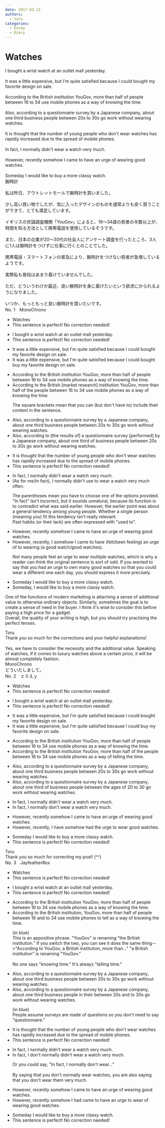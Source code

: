 ```yaml
---
date: 2017-03-12
authors:
  - toru
categories:
  - Essay
  - Diary
---
```


<h1 id="subject_show">Watches</h1>
<div class="date" hidden>Mar 12, 2017 01:32</div>
<div id="post"><div id="body_show_ori">
I bought a wrist watch at an outlet mall yesterday.<br/><br/>It was a little expensive, but I'm quite satisfied because I could bought my favorite design on sale.<br/><br/>According to the British institution YouGov, more than half of people between 16 to 34 use mobile phones as a way of knowing the time.<br/><br/>Also, according to a questionnaire survey by a Japanese company, about one third business people between 20s to 30s go work without wearing watches.<br/><br/>It is thought that the number of young people who don't wear watches has rapidly increased due to the spread of mobile phones.<br/><br/>In fact, I normally didn't wear a watch very much.<br/><br/>However, recently somehow I came to have an urge of wearing good watches.<br/><br/>Someday I would like to buy a more classy watch.
</div></div>

<!-- more -->

<div id="post_ja"><div id="body_show_mo">
腕時計<br/><br/>私は昨日、アウトレットモールで腕時計を買いました。<br/><br/>少し高い買い物でしたが、気に入ったデザインのものを通常よりも安く買うことができて、とても満足しています。<br/><br/>イギリスの世論調査機関「YouGov」によると、16～34歳の若者の半数以上が、時間を知る方法として携帯電話を使用しているそうです。<br/><br/>また、日本の企業が20～30代の社会人にアンケート調査を行ったところ、3人に1人は腕時計をつけずに仕事に行くとのことでした。<br/><br/>携帯電話・スマートフォンの普及により、腕時計をつけない若者が急増しているようです。<br/><br/>実際私も普段はあまり着けていませんでした。<br/><br/>ただ、どういうわけか最近、良い腕時計を身に着けたいという欲求にかられるようになりました。<br/><br/>いつか、もっともっと良い腕時計を買いたいです。
</div></div>
<div id="block"><div class="first_name"> No. 1　<span class="just_name">MonoChrono</span></div><div id="block2">
<ul class="correction_field">
<li class="incorrect">Watches</li>
<li class="corrected perfect">This sentence is perfect! No correction needed!</li>
</ul>
<ul class="correction_field">
<li class="incorrect">I bought a wrist watch at an outlet mall yesterday.</li>
<li class="corrected perfect">This sentence is perfect! No correction needed!</li>
</ul>
<ul class="correction_field">
<li class="incorrect">It was a little expensive, but I'm quite satisfied because I could bought my favorite design on sale.</li>
<li class="corrected correct">
It was a little expensive, but I'm quite satisfied because I could <span class="sline"><span class="f_gray">bought</span></span> <span class="f_blue">buy</span> my favorite design on sale.
</li>
</ul>
<ul class="correction_field">
<li class="incorrect">According to the British institution YouGov, more than half of people between 16 to 34 use mobile phones as a way of knowing the time.</li>
<li class="corrected correct">
According to the British <span class="f_blue">[market research]</span> institution YouGov, more than half of <span class="f_blue">the</span> people between 16 to 34 use mobile phones as a way of knowing the time.
<p class="correction_comment">The square brackets mean that you can (but don't have to) include their content in the sentence.</p>
</li>
</ul>
<ul class="correction_field">
<li class="incorrect">Also, according to a questionnaire survey by a Japanese company, about one third business people between 20s to 30s go work without wearing watches.</li>
<li class="corrected correct">
Also, according to <span class="f_blue">[the results of]</span> a questionnaire survey <span class="f_blue">[performed]</span> by a Japanese company, about one third <span class="f_blue">of</span> business people between 20s to 30s go work without wearing watches.
</li>
</ul>
<ul class="correction_field">
<li class="incorrect">It is thought that the number of young people who don't wear watches has rapidly increased due to the spread of mobile phones.</li>
<li class="corrected perfect">This sentence is perfect! No correction needed!</li>
</ul>
<ul class="correction_field">
<li class="incorrect">In fact, I normally didn't wear a watch very much.</li>
<li class="corrected correct">
<span class="f_gray">(As for me/In fact</span><span class="f_blue">)</span>, I normally didn't <span class="f_blue">use to</span> wear a watch very <span class="sline"><span class="f_gray">much</span></span> <span class="f_blue">often</span>.
<p class="correction_comment">The parentheses mean you have to choose one of the options provided.<br/>"In fact" isn't incorrect, but it sounds unnatural, because its function is to contradict what was said earlier. However, the earlier point was about a general tendency among young people. Whether a single person (meaning you) fit this tendency isn't really relevant.<br/>Past habits (or their lack) are often expressed with "used to".</p>
</li>
</ul>
<ul class="correction_field">
<li class="incorrect">However, recently somehow I came to have an urge of wearing good watches.</li>
<li class="corrected correct">
However, recently,<span class="f_blue"> I</span> somehow <span class="f_gray">I</span> <span class="f_gray"><span class="sline">came to</span></span> have <span class="f_blue">(felt/been feeling)</span> an urge <span class="sline"><span class="f_gray">of</span></span> <span class="f_blue">to</span> wear<span class="sline"><span class="f_gray">ing</span></span> <span class="f_blue">(a good watch/</span>good watches<span class="f_blue">)</span>.
<p class="correction_comment">Not many people feel an urge to wear multiple watches, which is why a reader can think the original sentence is sort of odd. If you wanted to say that you had an urge to own many good watches so that you could wear a different one each day, you should express it more precisely.</p>
</li>
</ul>
<ul class="correction_field">
<li class="incorrect">Someday I would like to buy a more classy watch.</li>
<li class="corrected correct">
Someday<span class="f_blue">,</span> I would like to buy a more classy watch.
</li>
</ul>
<p class="comment_small">
 One of the functions of modern marketing is attaching a sense of additional value to otherwise ordinary objects. Similarly, sometimes the goal is to create a sense of need in the buyer. I think it's wise to consider this before paying a high price for a gadget.
 <br/>
 Overall, the quality of your writing is high, but you should try practising the perfect tenses.
</p>

</div><div class="name"><span class="just_name">Toru</span><br>
Thank you so much for the corrections and your helpful explanations!<br/><br/>Yes, we have to consider the necessity and the additional value. Speaking of watches, if it comes to luxury watches above a certain price, it will be almost completely fashion.
</div>
<div class="name"><span class="just_name">MonoChrono</span><br>
どういたしまして。
</div>
</div>
<div id="block"><div class="first_name"> No. 2　<span class="just_name">ｚ０えｙ</span></div><div id="block2">
<ul class="correction_field">
<li class="incorrect">Watches</li>
<li class="corrected perfect">This sentence is perfect! No correction needed!</li>
</ul>
<ul class="correction_field">
<li class="incorrect">I bought a wrist watch at an outlet mall yesterday.</li>
<li class="corrected perfect">This sentence is perfect! No correction needed!</li>
</ul>
<ul class="correction_field">
<li class="incorrect">It was a little expensive, but I'm quite satisfied because I could bought my favorite design on sale.</li>
<li class="corrected correct">
It was a little expensive, but I'm quite satisfied because I could buy my favorite design on sale.
</li>
</ul>
<ul class="correction_field">
<li class="incorrect">According to the British institution YouGov, more than half of people between 16 to 34 use mobile phones as a way of knowing the time.</li>
<li class="corrected correct">
According to the British institution YouGov, more than half of the people between 16 to 34 use mobile phones as a way of telling the time.
</li>
</ul>
<ul class="correction_field">
<li class="incorrect">Also, according to a questionnaire survey by a Japanese company, about one third business people between 20s to 30s go work without wearing watches.</li>
<li class="corrected correct">
Also, according to a questionnaire survey by a Japanese company, about one third of business people between the ages of 20 to 30 go work without wearing watches.
</li>
</ul>
<ul class="correction_field">
<li class="incorrect">In fact, I normally didn't wear a watch very much.</li>
<li class="corrected correct">
In fact, I normally don't wear a watch very much.
</li>
</ul>
<ul class="correction_field">
<li class="incorrect">However, recently somehow I came to have an urge of wearing good watches.</li>
<li class="corrected correct">
However, recently, I have somehow had the urge to wear good watches.
</li>
</ul>
<ul class="correction_field">
<li class="incorrect">Someday I would like to buy a more classy watch.</li>
<li class="corrected perfect">This sentence is perfect! No correction needed!</li>
</ul>
</div><div class="name"><span class="just_name">Toru</span><br>
Thank you so much for correcting my post! (^^)
</div>
</div>
<div id="block"><div class="first_name"> No. 3　<span class="just_name">JayfeatherRex</span></div><div id="block2">
<ul class="correction_field">
<li class="incorrect">Watches</li>
<li class="corrected perfect">This sentence is perfect! No correction needed!</li>
</ul>
<ul class="correction_field">
<li class="incorrect">I bought a wrist watch at an outlet mall yesterday.</li>
<li class="corrected perfect">This sentence is perfect! No correction needed!</li>
</ul>
<ul class="correction_field">
<li class="incorrect">According to the British institution YouGov, more than half of people between 16 to 34 use mobile phones as a way of knowing the time.</li>
<li class="corrected correct">
According to the British institution<span class="f_red">,</span> <span class="f_blue">YouGov</span>, more than half of people between 16 <span class="f_red">and </span><span class="sline">to</span> 34 use mobile phones <span class="f_red">to tell </span><span class="sline">as a way of knowing the </span>time.
<p class="correction_comment">(in blue)<br/>This is an appositive phrase.  "YouGov" is renaming "the British institution."  If you switch the two, you can see it does the same thing--&gt;"According to YouGov, a British institution, more than..."  "a British institution" is renaming "YouGov."<br/><br/>No one says "knowing time."  It's always "telling time."</p>
</li>
</ul>
<ul class="correction_field">
<li class="incorrect">Also, according to a questionnaire survey by a Japanese company, about one third business people between 20s to 30s go work without wearing watches.</li>
<li class="corrected correct">
Also, according to a <span class="sline"><span class="f_blue">questionnaire </span></span>survey by a Japanese company, about one third business people <span class="f_red">in their </span><span class="sline">between </span>20s<span class="f_red"> and</span> <span class="sline">to </span>30s go work without <span class="sline">wearing </span>watches.
<p class="correction_comment">(in blue)<br/>People assume surveys are made of questions so you don't need to say "questionnaire."</p>
</li>
</ul>
<ul class="correction_field">
<li class="incorrect">It is thought that the number of young people who don't wear watches has rapidly increased due to the spread of mobile phones.</li>
<li class="corrected perfect">This sentence is perfect! No correction needed!</li>
</ul>
<ul class="correction_field">
<li class="incorrect">In fact, I normally didn't wear a watch very much.</li>
<li class="corrected correct">
In fact, I <span class="f_red">don't </span>normally <span class="sline">didn't </span>wear a watch<span class="sline"> very much</span>.
<p class="correction_comment">Or you could say, "In fact, I normally don't wear..."<br/><br/>By saying that you don't normally wear watches, you are also saying that you don't wear them very much.</p>
</li>
</ul>
<ul class="correction_field">
<li class="incorrect">However, recently somehow I came to have an urge of wearing good watches.</li>
<li class="corrected correct">
However, recently <span class="sline">somehow </span>I <span class="f_red">had </span><span class="sline">came to have </span>an urge <span class="f_red">to wear </span><span class="sline">of wearing </span>good watches.
</li>
</ul>
<ul class="correction_field">
<li class="incorrect">Someday I would like to buy a more classy watch.</li>
<li class="corrected perfect">This sentence is perfect! No correction needed!</li>
</ul>
</div></div>
